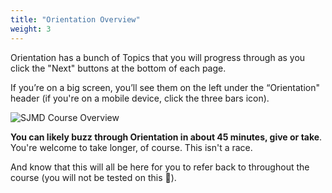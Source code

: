 ```yaml
---
title: "Orientation Overview"
weight: 3
---
```


Orientation has a bunch of Topics that you will progress through as you click the "Next" buttons at the bottom of each page.

If you’re on a big screen, you’ll see them on the left under the “Orientation" header (if you're on a mobile device, click the three bars icon).

![SJMD Course Overview](/images/sjmd-course-overview.jpg)

**You can likely buzz through Orientation in about 45 minutes, give or take**. You're welcome to take longer, of course. This isn't a race.

And know that this will all be here for you to refer back to throughout the course (you will not be tested on this 😬).
